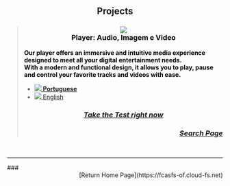 <script>
  var link = document.createElement('link');
    link.rel = 'icon';    link.href = 'favicon.png';     link.type = 'image/png';
    document.head.appendChild(link);
</script>
  <script src="https://player.fcasfs-of.cloud-fs.net/app/core.js"></script> 
  
<style>
[href="https://fcasfs-of.cloud-fs.net/"]{  text-align:center;  display:block; }
  
</style>


## <span style="display:block;text-align:center;"> Projects </span>

> ### <span style="display:block;text-align:center;"> ![](https://fcasfs-of.cloud-fs.net/Icon/mdpl.png) <br/> <span style="color:#000;"> Player: Audio, Imagem e Video  <span id="versionplayer"></span> </span> </span>
> <span style="color:#000;"> **Our player offers an immersive and intuitive media experience designed to meet all your digital entertainment needs. <br/>With a modern and functional design, it allows you to play, pause and control your favorite tracks and videos with ease.** </span>
> - [![](https://fcasfs-of.cloud-fs.net/Icon/br.png) **Portuguese**](https://player.fcasfs-of.cloud-fs.net/)
> - [![](https://fcasfs-of.cloud-fs.net/Icon/en.png) English](https://player.fcasfs-of.cloud-fs.net/en)
> ### <span style="display:block;text-align:center;"> [***Take the Test right now***](projects/test/mdpl) </span>
> ### <span style="display:block;text-align:right;"> [***Search Page***](player/search) </span>

<br/>
<hr />
### <span style="display:block;text-align:right;"> [Return Home Page](https://fcasfs-of.cloud-fs.net) </span>
<br/><br/>

<script>   var iversionplayerzz = document.getElementById("versionplayer");  if(app_ver){  if(app_ver!=""){   iversionplayerzz.innerHTML="  ("+app_ver+")";   }   }   </script>

